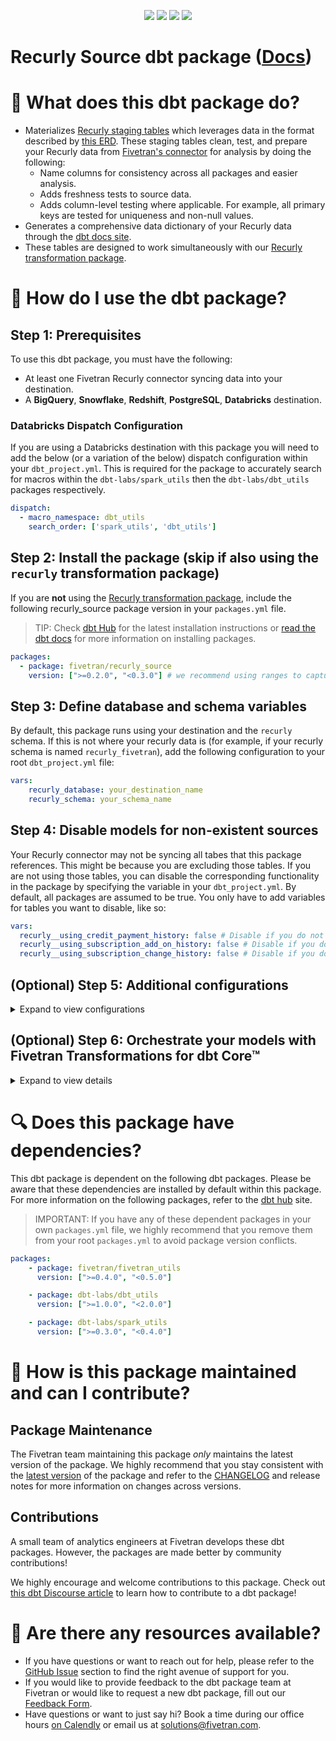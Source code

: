 <p align="center">
    <a alt="License"
        href="https://github.com/fivetran/dbt_recurly_source/blob/main/LICENSE">
        <img src="https://img.shields.io/badge/License-Apache%202.0-blue.svg" /></a>
    <a alt="dbt-core">
        <img src="https://img.shields.io/badge/dbt_Core™_version->=1.3.0_<2.0.0-orange.svg" /></a>
    <a alt="Maintained?">
        <img src="https://img.shields.io/badge/Maintained%3F-yes-green.svg" /></a>
    <a alt="PRs">
        <img src="https://img.shields.io/badge/Contributions-welcome-blueviolet" /></a>
</p>

# Recurly Source dbt package ([Docs](https://fivetran.github.io/dbt_recurly_source/))

# 📣 What does this dbt package do?
- Materializes [Recurly staging tables]((https://fivetran.github.io/dbt_recurly_source/#!/overview/github_source/models/?g_v=1)) which leverages data in the format described by [this ERD](https://fivetran.com/docs/applications/recurly#schemainformation). These staging tables clean, test, and prepare your Recurly data from [Fivetran's connector](https://fivetran.com/docs/applications/recurly) for analysis by doing the following:
  - Name columns for consistency across all packages and easier analysis.
  - Adds freshness tests to source data.
  - Adds column-level testing where applicable. For example,  all primary keys are tested for uniqueness and non-null values.
- Generates a comprehensive data dictionary of your Recurly data through the [dbt docs site](https://fivetran.github.io/dbt_recurly_source/).
- These tables are designed to work simultaneously with our [Recurly transformation package](https://github.com/fivetran/dbt_recurly).

# 🎯 How do I use the dbt package?
## Step 1: Prerequisites
To use this dbt package, you must have the following:
- At least one Fivetran Recurly connector syncing data into your destination. 
- A **BigQuery**, **Snowflake**, **Redshift**, **PostgreSQL**, **Databricks** destination.

### Databricks Dispatch Configuration
If you are using a Databricks destination with this package you will need to add the below (or a variation of the below) dispatch configuration within your `dbt_project.yml`. This is required for the package to accurately search for macros within the `dbt-labs/spark_utils` then the `dbt-labs/dbt_utils` packages respectively.
```yml
dispatch:
  - macro_namespace: dbt_utils
    search_order: ['spark_utils', 'dbt_utils']
```

## Step 2: Install the package (skip if also using the `recurly` transformation package)
If you are **not** using the [Recurly transformation package](https://github.com/fivetran/dbt_recurly), include the following recurly_source package version in your `packages.yml` file.
> TIP: Check [dbt Hub](https://hub.getdbt.com/) for the latest installation instructions or [read the dbt docs](https://docs.getdbt.com/docs/package-management) for more information on installing packages.

```yaml
packages:
  - package: fivetran/recurly_source
    version: [">=0.2.0", "<0.3.0"] # we recommend using ranges to capture non-breaking changes automatically
```
## Step 3: Define database and schema variables
By default, this package runs using your destination and the `recurly` schema. If this is not where your recurly data is (for example, if your recurly schema is named `recurly_fivetran`), add the following configuration to your root `dbt_project.yml` file:

```yml
vars:
    recurly_database: your_destination_name
    recurly_schema: your_schema_name 
```

## Step 4: Disable models for non-existent sources
Your Recurly connector may not be syncing all tabes that this package references. This might be because you are excluding those tables. If you are not using those tables, you can disable the corresponding functionality in the package by specifying the variable in your `dbt_project.yml`. By default, all packages are assumed to be true. You only have to add variables for tables you want to disable, like so: 

```yml 
vars:
  recurly__using_credit_payment_history: false # Disable if you do not have the credit_payment_history table
  recurly__using_subscription_add_on_history: false # Disable if you do not have the subscription_add_on_history table
  recurly__using_subscription_change_history: false # Disable if you do not have the subscription_change_history table

```   
## (Optional) Step 5: Additional configurations
<details><summary>Expand to view configurations</summary>

### Passing Through Additional Fields
This package includes all source columns defined in the macros folder. You can add more columns using our pass-through column variables. These variables allow for the pass-through fields to be aliased (`alias`) and casted (`transform_sql`) if desired, but not required. Datatype casting is configured via a sql snippet within the `transform_sql` key. You may add the desired sql while omitting the `as field_name` at the end and your custom pass-though fields will be casted accordingly. Use the below format for declaring the respective pass-through variables:

```yml
vars:
    recurly_account_pass_through_columns: 
      - name: "new_custom_field"
        alias: "custom_field"
        transform_sql: "cast(custom_field as string)"
      - name: "another_one"
    recurly_subscription_pass_through_columns:
      - name: "this_field"
        alias: "cool_field_name"
```

### Change the build schema
By default, this package builds the recurly staging models within a schema titled (`<target_schema>` + `_recurly_source`) in your destination. If this is not where you would like your recurly staging data to be written to, add the following configuration to your root `dbt_project.yml` file:

```yml
models:
    recurly_source:
      +schema: my_new_schema_name # leave blank for just the target_schema
```

### Change the source table references
If an individual source table has a different name than the package expects, add the table name as it appears in your destination to the respective variable:
> IMPORTANT: See this project's [`dbt_project.yml`](https://github.com/fivetran/dbt_recurly_source/blob/main/dbt_project.yml) variable declarations to see the expected names.

```yml
vars:
    <default_source_table_name>_identifier: your_table_name 
```

  
</details>

## (Optional) Step 6: Orchestrate your models with Fivetran Transformations for dbt Core™
<details><summary>Expand to view details</summary>
<br>
    
Fivetran offers the ability for you to orchestrate your dbt project through [Fivetran Transformations for dbt Core™](https://fivetran.com/docs/transformations/dbt). Learn how to set up your project for orchestration through Fivetran in our [Transformations for dbt Core setup guides](https://fivetran.com/docs/transformations/dbt#setupguide).
</details>
    
# 🔍 Does this package have dependencies?
This dbt package is dependent on the following dbt packages. Please be aware that these dependencies are installed by default within this package. For more information on the following packages, refer to the [dbt hub](https://hub.getdbt.com/) site.
> IMPORTANT: If you have any of these dependent packages in your own `packages.yml` file, we highly recommend that you remove them from your root `packages.yml` to avoid package version conflicts.
```yml
packages:
    - package: fivetran/fivetran_utils
      version: [">=0.4.0", "<0.5.0"]

    - package: dbt-labs/dbt_utils
      version: [">=1.0.0", "<2.0.0"]

    - package: dbt-labs/spark_utils
      version: [">=0.3.0", "<0.4.0"]
```
          
# 🙌 How is this package maintained and can I contribute?
## Package Maintenance
The Fivetran team maintaining this package _only_ maintains the latest version of the package. We highly recommend that you stay consistent with the [latest version](https://hub.getdbt.com/fivetran/recurly_source/latest/) of the package and refer to the [CHANGELOG](https://github.com/fivetran/dbt_recurly_source/blob/main/CHANGELOG.md) and release notes for more information on changes across versions.
## Contributions
A small team of analytics engineers at Fivetran develops these dbt packages. However, the packages are made better by community contributions! 

We highly encourage and welcome contributions to this package. Check out [this dbt Discourse article](https://discourse.getdbt.com/t/contributing-to-a-dbt-package/657) to learn how to contribute to a dbt package!

# 🏪 Are there any resources available?
- If you have questions or want to reach out for help, please refer to the [GitHub Issue](https://github.com/fivetran/dbt_recurly_source/issues/new/choose) section to find the right avenue of support for you.
- If you would like to provide feedback to the dbt package team at Fivetran or would like to request a new dbt package, fill out our [Feedback Form](https://www.surveymonkey.com/r/DQ7K7WW).
- Have questions or want to just say hi? Book a time during our office hours [on Calendly](https://calendly.com/fivetran-solutions-team/fivetran-solutions-team-office-hours) or email us at solutions@fivetran.com.
